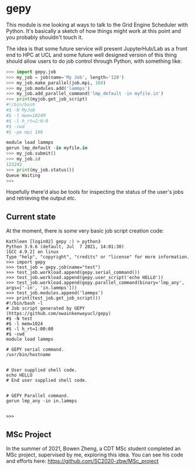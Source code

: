 # gepy

This module is me looking at ways to talk to the Grid Engine Scheduler with Python.  It's basically a sketch of how things might work at this point and you probably shouldn't touch it.

The idea is that some future service will present JupyterHub/Lab as a front end to HPC at UCL and some future well designed version of this thing should allow users to do job control through Python, with something like:

```python
>>> import gepy.job
>>> my_job = job(name='My Job', length='120')
>>> my_job.make_parallel(job.mpi, 160)
>>> my_job.modules.add('lammps')
>>> my_job.add_parallel_command('lmp_default -in myfile.in')
>>> print(myjob.get_job_script)
#!/bin/bash
#$ -N MyJob
#$ -l mem=1024M
#$ -l h_rt=2:0:0
#$ -cwd
#$ -pe mpi 160

module load lammps
gerun lmp_default -in myfile.in
>>> my_job.submit()
>>> my_job.id
123242
>>> print(my_job.status())
Queue Waiting
>>> 
```

Hopefully there'd also be tools for inspecting the status of the user's jobs and retrieving the output etc.

## Current state

At the moment, there is some very basic job script creation code:

```console
Kathleen [login02] gepy :) > python3
Python 3.9.6 (default, Jul  7 2021, 14:01:30) 
[GCC 4.9.2] on linux
Type "help", "copyright", "credits" or "license" for more information.
>>> import gepy
>>> test_job = gepy.job(name="test")
>>> test_job.workload.append(gepy.serial_command())
>>> test_job.workload.append(gepy.user_script('echo HELLO'))
>>> test_job.workload.append(gepy.parallel_command(binary='lmp_any', args=['-in', 'in.lammps']))
>>> test_job.modules.append('lammps')
>>> print(test_job.get_job_script())
#!/bin/bash -l
# Job script generated by GEPY (https://github.com/owainkenwayucl/gepy)
#$ -N test
#$ -l mem=1024
#$ -l h_rt=1:00:00
#$ -cwd
module load lammps

# GEPY serial command.
/usr/bin/hostname


# User supplied shell code.
echo HELLO
# End user supplied shell code.


# GEPY Parallel command.
gerun lmp_any -in in.lammps


>>> 
```

## MSc Project

In the summer of 2021, Bowen Zheng, a CDT MSc student completed an MSc project, supervised by me, exploring this idea.  You can see his code and efforts here: https://github.com/SC2020-zbw/MSc_project